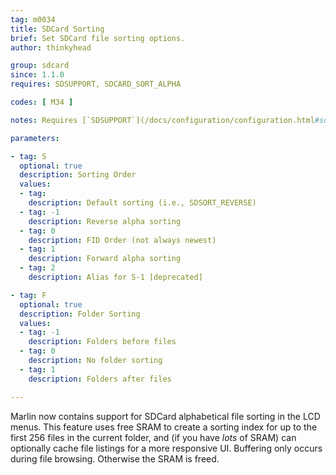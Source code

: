 ```yaml
---
tag: m0034
title: SDCard Sorting
brief: Set SDCard file sorting options.
author: thinkyhead

group: sdcard
since: 1.1.0
requires: SDSUPPORT, SDCARD_SORT_ALPHA

codes: [ M34 ]

notes: Requires [`SDSUPPORT`](/docs/configuration/configuration.html#sd-card) and `SDCARD_SORT_ALPHA`.

parameters:

- tag: S
  optional: true
  description: Sorting Order
  values:
  - tag:
    description: Default sorting (i.e., SDSORT_REVERSE)
  - tag: -1
    description: Reverse alpha sorting
  - tag: 0
    description: FID Order (not always newest)
  - tag: 1
    description: Forward alpha sorting
  - tag: 2
    description: Alias for S-1 [deprecated]

- tag: F
  optional: true
  description: Folder Sorting
  values:
  - tag: -1
    description: Folders before files
  - tag: 0
    description: No folder sorting
  - tag: 1
    description: Folders after files

---
```


Marlin now contains support for SDCard alphabetical file sorting in the LCD menus. This feature uses free SRAM to create a sorting index for up to the first 256 files in the current folder, and (if you have _lots_ of SRAM) can optionally cache file listings for a more responsive UI. Buffering only occurs during file browsing. Otherwise the SRAM is freed.
